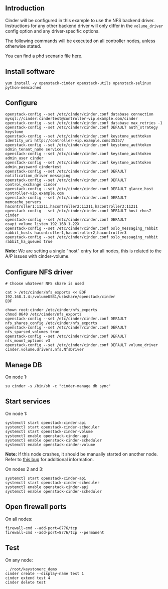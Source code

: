 Introduction
------------

Cinder will be configured in this example to use the NFS backend driver. Instructions for any other backend driver will only differ in the `volume_driver` config option and any driver-specific options.

The following commands will be executed on all controller nodes, unless otherwise stated.

You can find a phd scenario file [here](phd-setup/cinder.scenario).

Install software
----------------

    yum install -y openstack-cinder openstack-utils openstack-selinux python-memcached

Configure
---------

    openstack-config --set /etc/cinder/cinder.conf database connection mysql://cinder:cindertest@controller-vip.example.com/cinder
    openstack-config --set /etc/cinder/cinder.conf database max_retries -1
    openstack-config --set /etc/cinder/cinder.conf DEFAULT auth_strategy keystone
    openstack-config --set /etc/cinder/cinder.conf keystone_authtoken identity_uri http://controller-vip.example.com:35357/
    openstack-config --set /etc/cinder/cinder.conf keystone_authtoken admin_tenant_name services
    openstack-config --set /etc/cinder/cinder.conf keystone_authtoken admin_user cinder
    openstack-config --set /etc/cinder/cinder.conf keystone_authtoken admin_password cindertest
    openstack-config --set /etc/cinder/cinder.conf DEFAULT notification_driver messaging
    openstack-config --set /etc/cinder/cinder.conf DEFAULT control_exchange cinder
    openstack-config --set /etc/cinder/cinder.conf DEFAULT glance_host controller-vip.example.com
    openstack-config --set /etc/cinder/cinder.conf DEFAULT memcache_servers hacontroller1:11211,hacontroller2:11211,hacontroller3:11211
    openstack-config --set /etc/cinder/cinder.conf DEFAULT host rhos7-cinder
    openstack-config --set /etc/cinder/cinder.conf DEFAULT osapi_volume_listen 192.168.1.22X
    openstack-config --set /etc/cinder/cinder.conf oslo_messaging_rabbit rabbit_hosts hacontroller1,hacontroller2,hacontroller3
    openstack-config --set /etc/cinder/cinder.conf oslo_messaging_rabbit rabbit_ha_queues true

**Note:** We are setting a single "host" entry for all nodes, this is related to the A/P issues with cinder-volume.

Configure NFS driver
--------------------

    # Choose whatever NFS share is used

    cat > /etc/cinder/nfs_exports << EOF
    192.168.1.4:/volumeUSB1/usbshare/openstack/cinder 
    EOF

    chown root:cinder /etc/cinder/nfs_exports
    chmod 0640 /etc/cinder/nfs_exports
    openstack-config --set /etc/cinder/cinder.conf DEFAULT nfs_shares_config /etc/cinder/nfs_exports
    openstack-config --set /etc/cinder/cinder.conf DEFAULT nfs_sparsed_volumes true
    openstack-config --set /etc/cinder/cinder.conf DEFAULT nfs_mount_options v3
    openstack-config --set /etc/cinder/cinder.conf DEFAULT volume_driver cinder.volume.drivers.nfs.NfsDriver

Manage DB
---------

On node 1:

    su cinder -s /bin/sh -c "cinder-manage db sync"

Start services
--------------

On node 1:

    systemctl start openstack-cinder-api
    systemctl start openstack-cinder-scheduler
    systemctl start openstack-cinder-volume
    systemctl enable openstack-cinder-api
    systemctl enable openstack-cinder-scheduler
    systemctl enable openstack-cinder-volume

**Note:** If this node crashes, it should be manually started on another node. Refer to [this bug](https://bugzilla.redhat.com/show_bug.cgi?id=1193229) for additional information.

On nodes 2 and 3:

    systemctl start openstack-cinder-api
    systemctl start openstack-cinder-scheduler
    systemctl enable openstack-cinder-api
    systemctl enable openstack-cinder-scheduler

Open firewall ports
-------------------

On all nodes:

    firewall-cmd --add-port=8776/tcp
    firewall-cmd --add-port=8776/tcp --permanent

Test
----

On any node:

    . /root/keystonerc_demo
    cinder create --display-name test 1
    cinder extend test 4
    cinder delete test
